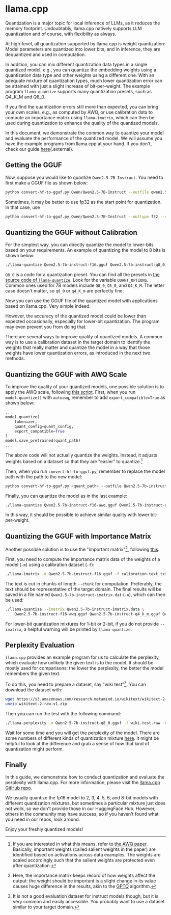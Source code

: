 # llama.cpp

Quantization is a major topic for local inference of LLMs, as it reduces the memory footprint.
Undoubtably, llama.cpp natively supports LLM quantization and of course, with flexibility as always.

At high-level, all quantization supported by llama.cpp is weight quantization: 
Model parameters are quantized into lower bits, and in inference, they are dequantized and used in computation.

In addition, you can mix different quantization data types in a single quantized model, e.g., you can quantize the embedding weights using a quantization data type and other weights using a different one.
With an adequate mixture of quantization types, much lower quantization error can be attained with just a slight increase of bit-per-weight.
The example program `llama-quantize` supports many quantization presets, such as Q4_K_M and Q8_0.

If you find the quantization errors still more than expected, you can bring your own scales, e.g., as computed by AWQ, or use calibration data to compute an importance matrix using `llama-imatrix`, which can then be used during quantization to enhance the quality of the quantized models.

In this document, we demonstrate the common way to quantize your model and evaluate the performance of the quantized model.
We will assume you have the example programs from llama.cpp at your hand.
If you don't, check our guide [here](../run_locally/llama.cpp.html#getting-the-program){.external}.

## Getting the GGUF

Now, suppose you would like to quantize `Qwen2.5-7B-Instruct`. 
You need to first make a GGUF file as shown below:
```bash
python convert-hf-to-gguf.py Qwen/Qwen2.5-7B-Instruct --outfile qwen2.5-7b-instruct-f16.gguf
```

Sometimes, it may be better to use fp32 as the start point for quantization.
In that case, use
```bash
python convert-hf-to-gguf.py Qwen/Qwen2.5-7B-Instruct --outtype f32 --outfile qwen2.5-7b-instruct-f32.gguf
```

## Quantizing the GGUF without Calibration

For the simplest way, you can directly quantize the model to lower-bits based on your requirements. 
An example of quantizing the model to 8 bits is shown below:
```bash
./llama-quantize Qwen2.5-7b-instruct-f16.gguf Qwen2.5-7b-instruct-q8_0.gguf Q8_0
```

`Q8_0` is a code for a quantization preset.
You can find all the presets in [the source code of `llama-quantize`](https://github.com/ggerganov/llama.cpp/blob/master/examples/quantize/quantize.cpp).
Look for the variable `QUANT_OPTIONS`.
Common ones used for 7B models include `Q8_0`, `Q5_0`, and `Q4_K_M`. 
The letter case doesn't matter, so `q8_0` or `q4_K_m` are perfectly fine.

Now you can use the GGUF file of the quantized model with applications based on llama.cpp.
Very simple indeed.

However, the accuracy of the quantized model could be lower than expected occasionally, especially for lower-bit quantization.
The program may even prevent you from doing that. 

There are several ways to improve quality of quantized models.
A common way is to use a calibration dataset in the target domain to identify the weights that really matter and quantize the model in a way that those weights have lower quantization errors, as introduced in the next two methods.


## Quantizing the GGUF with AWQ Scale

To improve the quality of your quantized models, one possible solution is to apply the AWQ scale, following [this script](https://github.com/casper-hansen/AutoAWQ/blob/main/docs/examples.md#gguf-export).
First, when you run `model.quantize()` with `autoawq`, remember to add `export_compatible=True` as shown below:
```python
...
model.quantize(
    tokenizer,
    quant_config=quant_config,
    export_compatible=True
)
model.save_pretrained(quant_path)
...
```

The above code will not actually quantize the weights.
Instead, it adjusts weights based on a dataset so that they are "easier" to quantize.[^AWQ]

Then, when you run `convert-hf-to-gguf.py`, remember to replace the model path with the path to the new model:
```bash
python convert-hf-to-gguf.py <quant_path> --outfile Qwen2.5-7b-instruct-f16-awq.gguf
```

Finally, you can quantize the model as in the last example:
```bash
./llama-quantize Qwen2.5-7b-instruct-f16-awq.gguf Qwen2.5-7b-instruct-q8_0.gguf Q8_0
```

In this way, it should be possible to achieve similar quality with lower bit-per-weight.

[^AWQ]: If you are interested in what this means, refer to [the AWQ paper](https://arxiv.org/abs/2306.00978).
        Basically, important weights (called salient weights in the paper) are identified based on activations across data examples.
        The weights are scaled accordingly such that the salient weights are protected even after quantization.

## Quantizing the GGUF with Importance Matrix

Another possible solution is to use the "important matrix"[^imatrix], following [this](https://github.com/ggerganov/llama.cpp/tree/master/examples/imatrix).

First, you need to compute the importance matrix data of the weights of a model (`-m`) using a calibration dataset (`-f`):
```bash
./llama-imatrix -m Qwen2.5-7b-instruct-f16.gguf -f calibration-text.txt --chunk 512 -o Qwen2.5-7b-instruct-imatrix.dat -ngl 80
```

The text is cut in chunks of length `--chunk` for computation.
Preferably, the text should be representative of the target domain.
The final results will be saved in a file named `Qwen2.5-7b-instruct-imatrix.dat` (`-o`), which can then be used:
```bash
./llama-quantize --imatrix Qwen2.5-7b-instruct-imatrix.data \
    Qwen2.5-7b-instruct-f16-awq.gguf Qwen2.5-7b-instruct-q4_k_m.gguf Q4_K_M
```

For lower-bit quantization mixtures for 1-bit or 2-bit, if you do not provide `--imatrix`, a helpful warning will be printed by `llama-quantize`.

[^imatrix]: Here, the importance matrix keeps record of how weights affect the output: the weight should be important is a slight change in its value causes huge difference in the results, akin to the [GPTQ](https://arxiv.org/abs/2210.17323) algorithm.

## Perplexity Evaluation

`llama.cpp` provides an example program for us to calculate the perplexity, which evaluate how unlikely the given text is to the model.
It should be mostly used for comparisons: the lower the perplexity, the better the model remembers the given text.

To do this, you need to prepare a dataset, say "wiki test"[^wiki]. 
You can download the dataset with:
```bash
wget https://s3.amazonaws.com/research.metamind.io/wikitext/wikitext-2-raw-v1.zip?ref=salesforce-research -O wikitext-2-raw-v1.zip
unzip wikitext-2-raw-v1.zip
```

Then you can run the test with the following command:
```bash
./llama-perplexity -m Qwen2.5-7b-instruct-q8_0.gguf -f wiki.test.raw -ngl 80
```
Wait for some time and you will get the perplexity of the model.
There are some numbers of different kinds of quantization mixture [here](https://github.com/ggerganov/llama.cpp/blob/master/examples/perplexity/README.md).
It might be helpful to look at the difference and grab a sense of how that kind of quantization might perform.

[^wiki]: It is not a good evaluation dataset for instruct models though, but it is very common and easily accessible.
         You probably want to use a dataset similar to your target domain.

## Finally

In this guide, we demonstrate how to conduct quantization and evaluate the perplexity with llama.cpp.
For more information, please visit the [llama.cpp GitHub repo](https://github.com/ggerganov/llama.cpp).

We usually quantize the fp16 model to 2, 3, 4, 5, 6, and 8-bit models with different quantization mixtures, but sometimes a particular mixture just does not work, so we don't provide those in our HuggingFace Hub.
However, others in the community may have success, so if you haven't found what you need in our repos, look around.

Enjoy your freshly quantized models!

